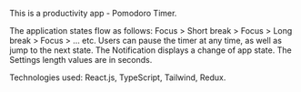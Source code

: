 This is a productivity app - Pomodoro Timer.

The application states flow as follows: Focus > Short break > Focus > Long break > Focus > … etc.
Users can pause the timer at any time, as well as jump to the next state.
The Notification displays a change of app state.
The Settings length values are in seconds.

Technologies used: React.js, TypeScript, Tailwind, Redux.
